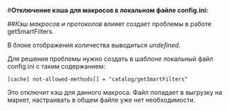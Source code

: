 #**Отключение кэша для макросов в локальном файле config.ini:**

##*Кэш макросов и протоколов* влияет создает проблемы в работе getSmartFilters.

В блоке отображения количества выводиться *undefined*.

Для решения проблемы нужно создать в шаблоне локальный файл config.ini
с таким содержанием:

`
[cache]
not-allowed-methods[] = "catalog/getSmartFilters"
`

Это отключит кэш для данного макроса.
Файл попадает в выгрузку на маркет, настраивать в общем файле уже нет необходимости.

